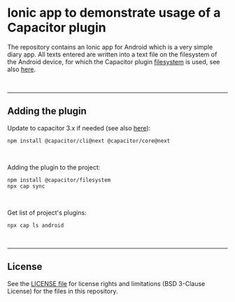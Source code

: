 # Ionic app to demonstrate usage of a Capacitor plugin #

The repository contains an Ionic app for Android which is a very simple diary app.
All texts entered are written into a text file on the filesystem of the Android device,
for which the Capacitor plugin [filesystem](https://capacitorjs.com/docs/v3/apis/filesystem)
is used, see also [here](https://www.npmjs.com/package/@capacitor/filesystem).

<br>

----

## Adding the plugin ##

Update to capacitor 3.x if needed (see also [here](https://capacitorjs.com/docs/v3/updating/3-0)):
```
npm install @capacitor/cli@next @capacitor/core@next
```

<br>

Adding the plugin to the project:
```
npm install @capacitor/filesystem
npx cap sync
```

<br>

Get list of project's plugins:
```
npx cap ls android
```

<br>

----

## License ##

See the [LICENSE file](LICENSE.md) for license rights and limitations (BSD 3-Clause License) for the files in this repository.

<br>